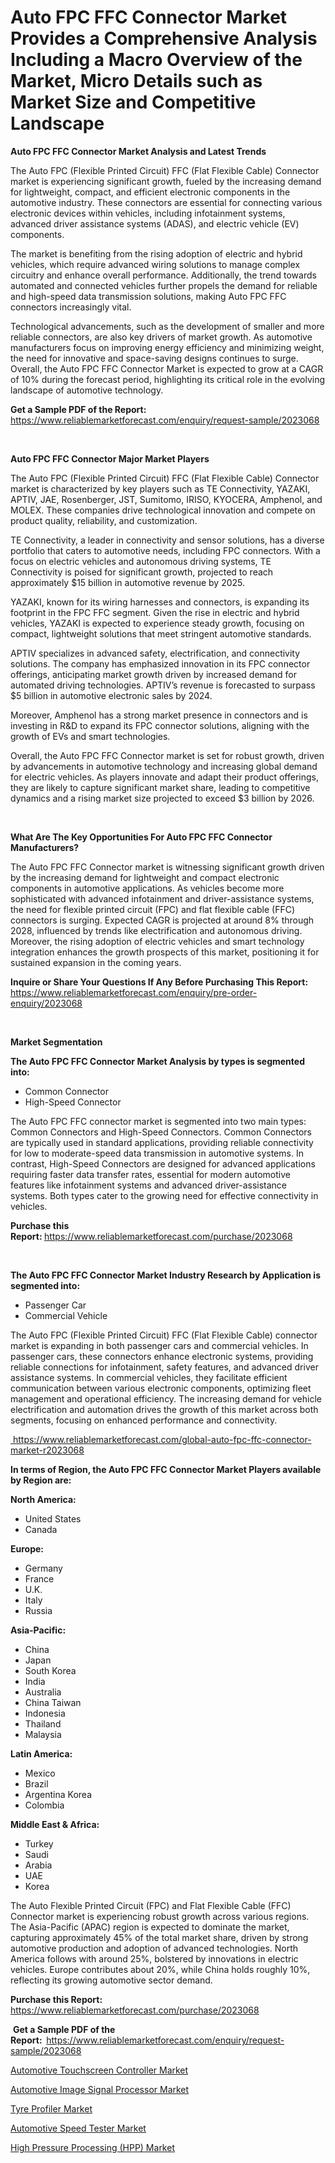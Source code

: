 <p><h1>Auto FPC FFC Connector Market Provides a Comprehensive Analysis Including a Macro Overview of the Market, Micro Details such as Market Size and Competitive Landscape</h1></p><p><strong>Auto FPC FFC Connector Market Analysis and Latest Trends</strong></p>
<p><p>The Auto FPC (Flexible Printed Circuit) FFC (Flat Flexible Cable) Connector market is experiencing significant growth, fueled by the increasing demand for lightweight, compact, and efficient electronic components in the automotive industry. These connectors are essential for connecting various electronic devices within vehicles, including infotainment systems, advanced driver assistance systems (ADAS), and electric vehicle (EV) components. </p><p>The market is benefiting from the rising adoption of electric and hybrid vehicles, which require advanced wiring solutions to manage complex circuitry and enhance overall performance. Additionally, the trend towards automated and connected vehicles further propels the demand for reliable and high-speed data transmission solutions, making Auto FPC FFC connectors increasingly vital.</p><p>Technological advancements, such as the development of smaller and more reliable connectors, are also key drivers of market growth. As automotive manufacturers focus on improving energy efficiency and minimizing weight, the need for innovative and space-saving designs continues to surge. Overall, the Auto FPC FFC Connector Market is expected to grow at a CAGR of 10% during the forecast period, highlighting its critical role in the evolving landscape of automotive technology.</p></p>
<p><strong>Get a Sample PDF of the Report:&nbsp;</strong> <a href="https://www.reliablemarketforecast.com/enquiry/request-sample/2023068?utm_campaign=1108&utm_medium=2&utm_source=Github&utm_content=ia&utm_term=28102024&utm_id=auto-fpc-ffc-connector">https://www.reliablemarketforecast.com/enquiry/request-sample/2023068</a></p>
<p>&nbsp;</p>
<p><strong>Auto FPC FFC Connector Major Market Players</strong></p>
<p><p>The Auto FPC (Flexible Printed Circuit) FFC (Flat Flexible Cable) Connector market is characterized by key players such as TE Connectivity, YAZAKI, APTIV, JAE, Rosenberger, JST, Sumitomo, IRISO, KYOCERA, Amphenol, and MOLEX. These companies drive technological innovation and compete on product quality, reliability, and customization.</p><p>TE Connectivity, a leader in connectivity and sensor solutions, has a diverse portfolio that caters to automotive needs, including FPC connectors. With a focus on electric vehicles and autonomous driving systems, TE Connectivity is poised for significant growth, projected to reach approximately $15 billion in automotive revenue by 2025.</p><p>YAZAKI, known for its wiring harnesses and connectors, is expanding its footprint in the FPC FFC segment. Given the rise in electric and hybrid vehicles, YAZAKI is expected to experience steady growth, focusing on compact, lightweight solutions that meet stringent automotive standards.</p><p>APTIV specializes in advanced safety, electrification, and connectivity solutions. The company has emphasized innovation in its FPC connector offerings, anticipating market growth driven by increased demand for automated driving technologies. APTIV’s revenue is forecasted to surpass $5 billion in automotive electronic sales by 2024.</p><p>Moreover, Amphenol has a strong market presence in connectors and is investing in R&D to expand its FPC connector solutions, aligning with the growth of EVs and smart technologies.</p><p>Overall, the Auto FPC FFC Connector market is set for robust growth, driven by advancements in automotive technology and increasing global demand for electric vehicles. As players innovate and adapt their product offerings, they are likely to capture significant market share, leading to competitive dynamics and a rising market size projected to exceed $3 billion by 2026.</p></p>
<p>&nbsp;</p>
<p><strong>What Are The Key Opportunities For Auto FPC FFC Connector Manufacturers?</strong></p>
<p><p>The Auto FPC FFC Connector market is witnessing significant growth driven by the increasing demand for lightweight and compact electronic components in automotive applications. As vehicles become more sophisticated with advanced infotainment and driver-assistance systems, the need for flexible printed circuit (FPC) and flat flexible cable (FFC) connectors is surging. Expected CAGR is projected at around 8% through 2028, influenced by trends like electrification and autonomous driving. Moreover, the rising adoption of electric vehicles and smart technology integration enhances the growth prospects of this market, positioning it for sustained expansion in the coming years.</p></p>
<p><strong>Inquire or Share Your Questions If Any Before Purchasing This Report:</strong> <a href="https://www.reliablemarketforecast.com/enquiry/pre-order-enquiry/2023068?utm_campaign=1108&utm_medium=2&utm_source=Github&utm_content=ia&utm_term=28102024&utm_id=auto-fpc-ffc-connector">https://www.reliablemarketforecast.com/enquiry/pre-order-enquiry/2023068</a></p>
<p>&nbsp;</p>
<p><strong>Market Segmentation</strong></p>
<p><strong>The Auto FPC FFC Connector Market Analysis by types is segmented into:</strong></p>
<p><ul><li>Common Connector</li><li>High-Speed Connector</li></ul></p>
<p><p>The Auto FPC FFC connector market is segmented into two main types: Common Connectors and High-Speed Connectors. Common Connectors are typically used in standard applications, providing reliable connectivity for low to moderate-speed data transmission in automotive systems. In contrast, High-Speed Connectors are designed for advanced applications requiring faster data transfer rates, essential for modern automotive features like infotainment systems and advanced driver-assistance systems. Both types cater to the growing need for effective connectivity in vehicles.</p></p>
<p><strong>Purchase this Report:&nbsp;</strong><a href="https://www.reliablemarketforecast.com/purchase/2023068?utm_campaign=1108&utm_medium=2&utm_source=Github&utm_content=ia&utm_term=28102024&utm_id=auto-fpc-ffc-connector">https://www.reliablemarketforecast.com/purchase/2023068</a></p>
<p>&nbsp;</p>
<p><strong>The Auto FPC FFC Connector Market Industry Research by Application is segmented into:</strong></p>
<p><ul><li>Passenger Car</li><li>Commercial Vehicle</li></ul></p>
<p><p>The Auto FPC (Flexible Printed Circuit) FFC (Flat Flexible Cable) connector market is expanding in both passenger cars and commercial vehicles. In passenger cars, these connectors enhance electronic systems, providing reliable connections for infotainment, safety features, and advanced driver assistance systems. In commercial vehicles, they facilitate efficient communication between various electronic components, optimizing fleet management and operational efficiency. The increasing demand for vehicle electrification and automation drives the growth of this market across both segments, focusing on enhanced performance and connectivity.</p></p>
<p><a href="https://www.reliablemarketforecast.com/global-auto-fpc-ffc-connector-market-r2023068?utm_campaign=1108&utm_medium=2&utm_source=Github&utm_content=ia&utm_term=28102024&utm_id=auto-fpc-ffc-connector">&nbsp;https://www.reliablemarketforecast.com/global-auto-fpc-ffc-connector-market-r2023068</a></p>
<p><strong>In terms of Region, the Auto FPC FFC Connector Market Players available by Region are:</strong></p>
<p>
    <p> <strong> North America: </strong>
        <ul>
            <li>United States</li>
            <li>Canada</li>
        </ul>
        </p> 
    <p> <strong> Europe: </strong>
        <ul>
            <li>Germany</li>
            <li>France</li>
            <li>U.K.</li>
            <li>Italy</li>
            <li>Russia</li>
        </ul>
        </p> 
    <p> <strong> Asia-Pacific: </strong>
        <ul>
            <li>China</li>
            <li>Japan</li>
            <li>South Korea</li>
            <li>India</li>
            <li>Australia</li>
            <li>China Taiwan</li>
            <li>Indonesia</li>
            <li>Thailand</li>
            <li>Malaysia</li>
        </ul>
        </p> 
    <p> <strong> Latin America: </strong>
        <ul>
            <li>Mexico</li>
            <li>Brazil</li>
            <li>Argentina Korea</li>
            <li>Colombia</li>
        </ul>
        </p> 
    <p> <strong> Middle East & Africa: </strong>
        <ul>
            <li>Turkey</li>
            <li>Saudi</li>
            <li>Arabia</li>
            <li>UAE</li>
            <li>Korea</li>
        </ul>
    </p>
    </p>
<p><p>The Auto Flexible Printed Circuit (FPC) and Flat Flexible Cable (FFC) Connector market is experiencing robust growth across various regions. The Asia-Pacific (APAC) region is expected to dominate the market, capturing approximately 45% of the total market share, driven by strong automotive production and adoption of advanced technologies. North America follows with around 25%, bolstered by innovations in electric vehicles. Europe contributes about 20%, while China holds roughly 10%, reflecting its growing automotive sector demand.</p></p>
<p><strong>Purchase this Report: </strong><a href="https://www.reliablemarketforecast.com/purchase/2023068?utm_campaign=1108&utm_medium=2&utm_source=Github&utm_content=ia&utm_term=28102024&utm_id=auto-fpc-ffc-connector">https://www.reliablemarketforecast.com/purchase/2023068</a></p>
<p>&nbsp;<strong>Get a Sample PDF of the Report:&nbsp;&nbsp;</strong><a href="https://www.reliablemarketforecast.com/enquiry/request-sample/2023068?utm_campaign=1108&utm_medium=2&utm_source=Github&utm_content=ia&utm_term=28102024&utm_id=auto-fpc-ffc-connector">https://www.reliablemarketforecast.com/enquiry/request-sample/2023068</a></p>
<p><strong></strong></p>
<p><p><a href="https://github.com/nekolalrclippo/Market-Research-Report-List-1/blob/main/automotive-touchscreen-controller-market.md?utm_campaign=1108&utm_medium=2&utm_source=Github&utm_content=ia&utm_term=28102024&utm_id=auto-fpc-ffc-connector">Automotive Touchscreen Controller Market</a></p><p><a href="https://github.com/cecilebbruhter/Market-Research-Report-List-1/blob/main/automotive-image-signal-processor-market.md?utm_campaign=1108&utm_medium=2&utm_source=Github&utm_content=ia&utm_term=28102024&utm_id=auto-fpc-ffc-connector">Automotive Image Signal Processor Market</a></p><p><a href="https://issuu.com/reportprime-2/docs/tyre-profiler-market-size-2030.pptx_995c38a61cda48?utm_campaign=1108&utm_medium=2&utm_source=Github&utm_content=ia&utm_term=28102024&utm_id=auto-fpc-ffc-connector">Tyre Profiler Market</a></p><p><a href="https://issuu.com/reportprime-2/docs/automotive-speed-tester-market-size_9000ea1890dfdc?utm_campaign=1108&utm_medium=2&utm_source=Github&utm_content=ia&utm_term=28102024&utm_id=auto-fpc-ffc-connector">Automotive Speed Tester Market</a></p><p><a href="https://www.linkedin.com/pulse/emerging-trends-high-pressure-processing-hpp-market-zttkc?utm_campaign=1108&utm_medium=2&utm_source=Github&utm_content=ia&utm_term=28102024&utm_id=auto-fpc-ffc-connector">High Pressure Processing (HPP) Market</a></p></p>